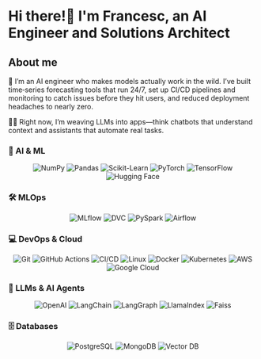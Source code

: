 # Hi there!👋 I'm Francesc, an AI Engineer and Solutions Architect

## About me
👋 I’m an AI engineer who makes models actually work in the wild. I’ve built time‑series forecasting tools that run 24/7, set up CI/CD pipelines and monitoring to catch issues before they hit users, and reduced deployment headaches to nearly zero.

🧑‍💻 Right now, I’m weaving LLMs into apps—think chatbots that understand context and assistants that automate real tasks.

### 🤖 AI & ML  
<p align="center">
  <img alt="NumPy"        src="https://img.shields.io/badge/-NumPy-013243?style=for-the-badge&logo=numpy&logoColor=white" />
  <img alt="Pandas"       src="https://img.shields.io/badge/-Pandas-150458?style=for-the-badge&logo=pandas&logoColor=white" />
  <img alt="Scikit-Learn" src="https://img.shields.io/badge/-Scikit--Learn-F7931E?style=for-the-badge&logo=scikit-learn&logoColor=white" />
  <img alt="PyTorch"      src="https://img.shields.io/badge/-PyTorch-EE4C2C?style=for-the-badge&logo=pytorch&logoColor=white" />
  <img alt="TensorFlow"   src="https://img.shields.io/badge/-TensorFlow-FF6F00?style=for-the-badge&logo=tensorflow&logoColor=white" />
  <img alt="Hugging Face" src="https://img.shields.io/badge/-Hugging_Face-FF9900?style=for-the-badge&logo=huggingface&logoColor=white" />
</p>

### 🛠️ MLOps  
<p align="center">
  <img alt="MLflow" src="https://img.shields.io/badge/-MLflow-24A0ED?style=for-the-badge&logo=mlflow&logoColor=white" />
  <img alt="DVC"    src="https://img.shields.io/badge/-DVC-5E4B8B?style=for-the-badge&logo=dvc&logoColor=white" />
  <img alt="PySpark" src="https://img.shields.io/badge/-PySpark-E25A1C?style=for-the-badge&logo=apachespark&logoColor=white" />
  <img alt="Airflow" src="https://img.shields.io/badge/-Airflow-017CEE?style=for-the-badge&logo=apache-airflow&logoColor=white" />
</p>

### 💻 DevOps & Cloud  
<p align="center">
  <img alt="Git"              src="https://img.shields.io/badge/-Git-F05032?style=for-the-badge&logo=git&logoColor=white" />
  <img alt="GitHub Actions"   src="https://img.shields.io/badge/-GitHub_Actions-2088FF?style=for-the-badge&logo=github-actions&logoColor=white" />
  <img alt="CI/CD"            src="https://img.shields.io/badge/-CI%2FCD-0078D4?style=for-the-badge&logo=azuredevops&logoColor=white" />
  <img alt="Linux"            src="https://img.shields.io/badge/-Linux-FCC624?style=for-the-badge&logo=linux&logoColor=black" />
  <img alt="Docker"           src="https://img.shields.io/badge/-Docker-2496ED?style=for-the-badge&logo=docker&logoColor=white" />
  <img alt="Kubernetes"       src="https://img.shields.io/badge/-Kubernetes-326CE5?style=for-the-badge&logo=kubernetes&logoColor=white" />
  <img alt="AWS"              src="https://img.shields.io/badge/-AWS-FF9900?style=for-the-badge&logo=amazon-aws&logoColor=white" />
  <img alt="Google Cloud"     src="https://img.shields.io/badge/-GCP-4285F4?style=for-the-badge&logo=google-cloud&logoColor=white" />
</p>

### 🧠 LLMs & AI Agents  
<p align="center">
  <img alt="OpenAI"      src="https://img.shields.io/badge/-OpenAI-412991?style=for-the-badge&logo=openai&logoColor=white" />
  <img alt="LangChain"   src="https://img.shields.io/badge/-LangChain-0E7C4B?style=for-the-badge&logo=langchain&logoColor=white" />
  <img alt="LangGraph"   src="https://img.shields.io/badge/-LangGraph-006400?style=for-the-badge&logo=langgraph&logoColor=white" />
  <img alt="LlamaIndex"  src="https://img.shields.io/badge/-LlamaIndex-5E4B8B?style=for-the-badge&logo=ollama&logoColor=white" />
  <img alt="Faiss"       src="https://img.shields.io/badge/-Faiss-5271FF?style=for-the-badge&logo=faiss&logoColor=white" />
</p>

### 🗄️ Databases  
<p align="center">
  <img alt="PostgreSQL" src="https://img.shields.io/badge/-PostgreSQL-336791?style=for-the-badge&logo=postgresql&logoColor=white" />
  <img alt="MongoDB"     src="https://img.shields.io/badge/-MongoDB-47A248?style=for-the-badge&logo=mongodb&logoColor=white" />
  <img alt="Vector DB"   src="https://img.shields.io/badge/-Vector_DB-673AB7?style=for-the-badge" />
</p>

